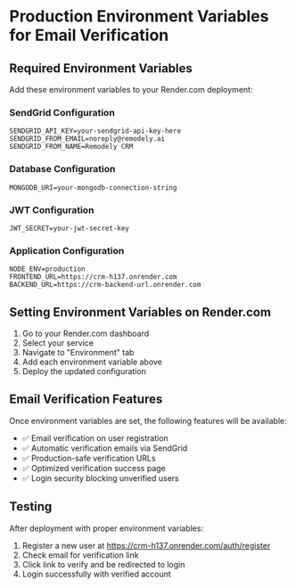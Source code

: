 # Production Environment Variables for Email Verification

## Required Environment Variables

Add these environment variables to your Render.com deployment:

### SendGrid Configuration
```
SENDGRID_API_KEY=your-sendgrid-api-key-here
SENDGRID_FROM_EMAIL=noreply@remodely.ai
SENDGRID_FROM_NAME=Remodely CRM
```

### Database Configuration
```
MONGODB_URI=your-mongodb-connection-string
```

### JWT Configuration
```
JWT_SECRET=your-jwt-secret-key
```

### Application Configuration
```
NODE_ENV=production
FRONTEND_URL=https://crm-h137.onrender.com
BACKEND_URL=https://crm-backend-url.onrender.com
```

## Setting Environment Variables on Render.com

1. Go to your Render.com dashboard
2. Select your service
3. Navigate to "Environment" tab
4. Add each environment variable above
5. Deploy the updated configuration

## Email Verification Features

Once environment variables are set, the following features will be available:

- ✅ Email verification on user registration
- ✅ Automatic verification emails via SendGrid
- ✅ Production-safe verification URLs
- ✅ Optimized verification success page
- ✅ Login security blocking unverified users

## Testing

After deployment with proper environment variables:
1. Register a new user at https://crm-h137.onrender.com/auth/register
2. Check email for verification link
3. Click link to verify and be redirected to login
4. Login successfully with verified account

